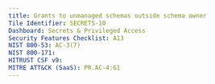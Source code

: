 ```yaml
---
title: Grants to unmanaged schemas outside schema owner
Tile Identifier: SECRETS-10
Dashboard: Secrets & Privileged Access
Security Features Checklist: A13
NIST 800-53: AC-3(7)
NIST 800-171:
HITRUST CSF v9:
MITRE ATT&CK (SaaS): PR.AC-4:G1
---
```


<!-- TODO -->
